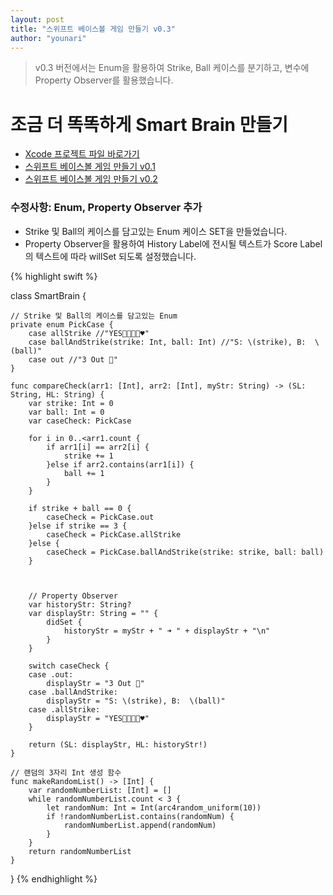 ```yaml
---
layout: post
title: "스위프트 베이스볼 게임 만들기 v0.3"
author: "younari"
---
```


> v0.3 버전에서는 Enum을 활용하여 Strike, Ball 케이스를 분기하고, 변수에 Property Observer를 활용했습니다.

# 조금 더 똑똑하게 Smart Brain 만들기

- [Xcode 프로젝트 파일 바로가기](https://github.com/younari/tastySwift/tree/master/0920_BaseballGame)
- [스위프트 베이스볼 게임 만들기 v0.1](https://younari.github.io/2017-09-21/BaseballGame)
- [스위프트 베이스볼 게임 만들기 v0.2](https://younari.github.io/2017-09-22/BaseballGameV0.2)

### 수정사항: Enum, Property Observer 추가
- Strike 및 Ball의 케이스를 담고있는 Enum 케이스 SET을 만들었습니다.
- Property Observer을 활용하여 History Label에 전시될 텍스트가 Score Label의 텍스트에 따라 willSet 되도록 설정했습니다.



{% highlight swift %}

class SmartBrain {
    
    // Strike 및 Ball의 케이스를 담고있는 Enum
    private enum PickCase {
        case allStrike //"YES👌🏻👏🏻♥️"
        case ballAndStrike(strike: Int, ball: Int) //"S: \(strike), B:  \(ball)"
        case out //"3 Out 💩"
    }

    func compareCheck(arr1: [Int], arr2: [Int], myStr: String) -> (SL: String, HL: String) {
        var strike: Int = 0
        var ball: Int = 0
        var caseCheck: PickCase
        
        for i in 0..<arr1.count {
            if arr1[i] == arr2[i] {
                strike += 1
            }else if arr2.contains(arr1[i]) {
                ball += 1
            }
        }
        
        if strike + ball == 0 {
            caseCheck = PickCase.out
        }else if strike == 3 {
            caseCheck = PickCase.allStrike
        }else {
            caseCheck = PickCase.ballAndStrike(strike: strike, ball: ball)
        }
        

        
        // Property Observer
        var historyStr: String?
        var displayStr: String = "" {
            didSet {
                historyStr = myStr + " ➜ " + displayStr + "\n"
            }
        }
        
        switch caseCheck {
        case .out:
            displayStr = "3 Out 💩"
        case .ballAndStrike:
            displayStr = "S: \(strike), B:  \(ball)"
        case .allStrike:
            displayStr = "YES👌🏻👏🏻♥️"
        }
        
        return (SL: displayStr, HL: historyStr!)
    }
    
    // 랜덤의 3자리 Int 생성 함수
    func makeRandomList() -> [Int] {
        var randomNumberList: [Int] = []
        while randomNumberList.count < 3 {
            let randomNum: Int = Int(arc4random_uniform(10))
            if !randomNumberList.contains(randomNum) {
                randomNumberList.append(randomNum)
            }
        }
        return randomNumberList
    }
    
}
{% endhighlight %}